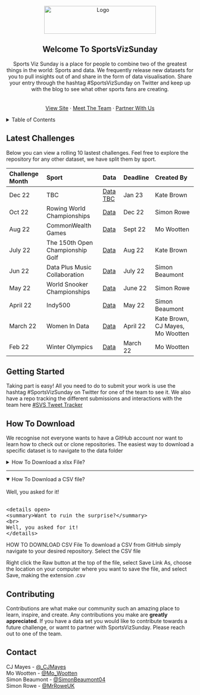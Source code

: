 <!-- PROJECT LOGO -->
<br />
<div align="center">
  <a href="https://static.wixstatic.com/media/2c78af_66758cbe3b4941be9dcf96210b19c35f~mv2.png/v1/crop/x_187,y_399,w_703,h_171/fill/w_255,h_62,al_c,q_85,usm_0.66_1.00_0.01,enc_auto/SportsVizSunday-1%20(1).png">
    <img src="https://static.wixstatic.com/media/2c78af_66758cbe3b4941be9dcf96210b19c35f~mv2.png/v1/crop/x_187,y_399,w_703,h_171/fill/w_255,h_62,al_c,q_85,usm_0.66_1.00_0.01,enc_auto/SportsVizSunday-1%20(1).png" alt="Logo" width="300" height="75">
  </a>
  
<!-- ABOUT THE PROJECT -->
## Welcome To SportsVizSunday

  <p align="center">
    Sports Viz Sunday is a place for people to combine two of the greatest things in the world: Sports and data.
    We frequently release new datasets for you to pull insights out of and share in the form of data visualisation.
    Share your entry through the hashtag #SportsVizSunday on Twitter and keep up with the blog to see what other sports fans are creating. 
    <br />
    <br />
    <br />
    <a href="https://www.sportsvizsunday.com/">View Site</a>
    ·
    <a href="https://www.sportsvizsunday.com/team">Meet The Team</a>
    ·
    <a href="https://twitter.com/_CJMayes">Partner With Us</a>
  </p>
</div>



<!-- TABLE OF CONTENTS -->
<details>
  <summary>Table of Contents</summary>
  <ol>
    <li><a href="#about-the-project">About The Project</a></li>
    <li><a href="#getting-started">Getting Started</a></li>
    <li><a href="#how-to-download">How To Download</a></li>
    <li><a href="#contributing">Contributing</a></li>
    <li><a href="#contact">Contact</a></li>
  </ol>
</details>

<!-- ABOUT THE PROJECT -->
## Latest Challenges


Below you can view a rolling 10 lastest challenges. Feel free to explore the repository for any other dataset, we have split them by sport.

<!-- Team, please amend only to have maximum of the last 12 in here at a time, the data will need to be uploaded and then linked to in brackets
please make sure that the readme file is made for the new data
you can copy and paste the below:
|Challenge Month|Sport|Data|Deadline|Created By|
-->

|Challenge Month|Sport|Data|Deadline|Created By|
|:----|:---------|:---------|:---------|:---------|
|Dec 22| TBC |[Data TBC](https://github.com/CJ-Mayes/SportsVizSunday)|Jan 23|Kate Brown|
|Oct 22|Rowing World Championships|[Data](https://github.com/CJ-Mayes/SportsVizSunday/tree/main/Data/Rowing)|Dec 22|Simon Rowe|
|Aug 22|CommonWealth Games|[Data](https://github.com/CJ-Mayes/SportsVizSunday/blob/main/Data/CommonWealth%20Games/CWGMedallists_MedalTable_v2.xlsx)|Sept 22|Mo Wootten|
|July 22|The 150th Open Championship Golf|[Data](https://github.com/CJ-Mayes/SportsVizSunday/blob/main/Data/Golf/TheOpen%20(1).xlsx)|Aug 22|Kate Brown|
|Jun 22|Data Plus Music Collaboration|[Data](https://github.com/CJ-Mayes/SportsVizSunday/tree/main/Data/z%20Partnerships)|July 22|Simon Beaumont|
|May 22|World Snooker Championships|[Data](https://github.com/CJ-Mayes/SportsVizSunday/tree/main/Data/Snooker)|June 22|Simon Rowe|
|April 22|Indy500|[Data](https://github.com/CJ-Mayes/SportsVizSunday/tree/main/Data/Racing)|May 22|Simon Beaumont|
|March 22|Women In Data|[Data](https://github.com/CJ-Mayes/SportsVizSunday/tree/main/Data/Racing)|April 22|Kate Brown, CJ Mayes, Mo Wootten|
|Feb 22|Winter Olympics|[Data](https://github.com/CJ-Mayes/SportsVizSunday/blob/main/Data/Olympics/OlympicsLugeSinglesResults_14and18%20-%20OlympicsLugeSinglesResults_14and18.csv)|March 22|Mo Wootten|

<!-- GETTING STARTED -->
## Getting Started

Taking part is easy! All you need to do to submit your work is use the hashtag #SportsVizSunday on Twitter for one of the team to see it. 
We also have a repo tracking the different submissions and interactions with the team here [#SVS Tweet Tracker](https://github.com/CJ-Mayes/SportsVizSunday-Tracker)

## How To Download

We recognise not everyone wants to have a GitHub account nor want to learn how to check out or clone repositories. The easiest way to download a specific dataset is to navigate to the data folder

<!-- HOW TO DOWNLOAD XLSX File -->

<details>
<summary>How To Download a xlsx File?</summary>
<br>

Click Through To a Dataset
![image](https://user-images.githubusercontent.com/66642883/201135728-6bda0d7f-23b4-4272-b229-e52f1ba8a4d4.png)
>> 

Find The Sport You Like
![image](https://user-images.githubusercontent.com/66642883/201134995-65ea5e13-86da-40c5-b61c-78947a3be4f2.png)

>>

Download The Data!
![image](https://user-images.githubusercontent.com/66642883/201135237-4039a01a-4324-4c30-b531-ef6dc0018965.png)
  
  
<br><br>
<pre>
&lt;details&gt;
&lt;summary&gt;How do I dropdown?&lt;&#47;summary&gt;
&lt;br&gt;
This is how you dropdown.
&lt;&#47;details&gt;
</pre>
</details>

---

<details open>
<summary>How To Download a CSV file?</summary>
<br>
Well, you asked for it!
<br><br>
<pre>
&lt;details open&gt;
&lt;summary&gt;Want to ruin the surprise?&lt;&#47;summary&gt;
&lt;br&gt;
Well, you asked for it!
&lt;&#47;details&gt;
</pre>
</details>


HOW TO DOWNLOAD CSV File
To download a CSV from GitHub simply navigate to your desired repository.
Select the CSV file

>>

Right click the Raw button at the top of the file, select Save Link As, choose the location on your computer where you want to save the file, and select Save, making the extension .csv


<!-- CONTRIBUTING -->
## Contributing

Contributions are what make our community such an amazing place to learn, inspire, and create. Any contributions you make are **greatly appreciated**.
If you have a data set you would like to contribute towards a future challenge, or wamt to partner with SportsVizSunday. Please reach out to one of the team. 

<!-- CONTACT -->
## Contact

CJ Mayes - [@_CJMayes](https://twitter.com/@CJMayes)
<br />
Mo Wootten - [@Mo_Wootten](https://twitter.com/@Mo_Wootten)
<br />
Simon Beaumont - [@SimonBeaumont04](https://twitter.com/@SimonBeaumont04) 
<br />
Simon Rowe - [@MrRoweUK](https://twitter.com/@MrRoweuk)



